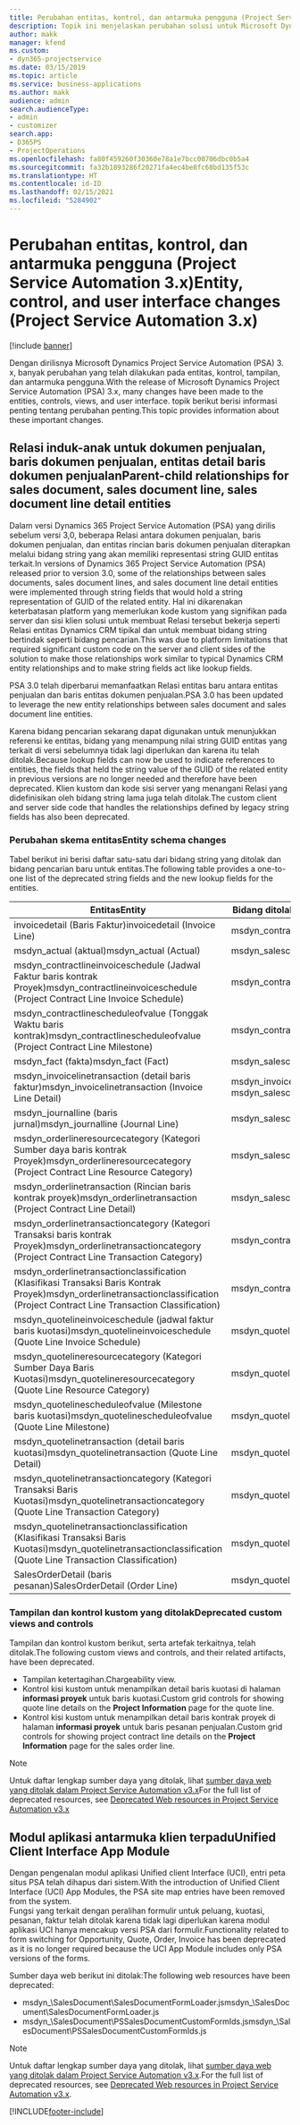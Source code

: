 ```yaml
---
title: Perubahan entitas, kontrol, dan antarmuka pengguna (Project Service Automation 3.x)
description: Topik ini menjelaskan perubahan solusi untuk Microsoft Dynamics Project Service Automation 3.x.
author: makk
manager: kfend
ms.custom:
- dyn365-projectservice
ms.date: 03/15/2019
ms.topic: article
ms.service: business-applications
ms.author: makk
audience: admin
search.audienceType:
- admin
- customizer
search.app:
- D365PS
- ProjectOperations
ms.openlocfilehash: fa80f459260f30360e78a1e7bcc00706dbc0b5a4
ms.sourcegitcommit: fa32b1893286f20271fa4ec4be8fc68bd135f53c
ms.translationtype: HT
ms.contentlocale: id-ID
ms.lasthandoff: 02/15/2021
ms.locfileid: "5284902"
---
```

# <a name="entity-control-and-user-interface-changes-project-service-automation-3x"></a><span data-ttu-id="6b4c1-103">Perubahan entitas, kontrol, dan antarmuka pengguna (Project Service Automation 3.x)</span><span class="sxs-lookup"><span data-stu-id="6b4c1-103">Entity, control, and user interface changes (Project Service Automation 3.x)</span></span>

[!include [banner](../../includes/psa-now-project-operations.md)]


<span data-ttu-id="6b4c1-104">Dengan dirilisnya Microsoft Dynamics Project Service Automation (PSA) 3. x, banyak perubahan yang telah dilakukan pada entitas, kontrol, tampilan, dan antarmuka pengguna.</span><span class="sxs-lookup"><span data-stu-id="6b4c1-104">With the release of Microsoft Dynamics Project Service Automation (PSA) 3.x, many changes have been made to the entities, controls, views, and user interface.</span></span> <span data-ttu-id="6b4c1-105">topik berikut berisi informasi penting tentang perubahan penting.</span><span class="sxs-lookup"><span data-stu-id="6b4c1-105">This topic provides information about these important changes.</span></span>

## <a name="parent-child-relationships-for-sales-document-sales-document-line-sales-document-line-detail-entities"></a><span data-ttu-id="6b4c1-106">Relasi induk-anak untuk dokumen penjualan, baris dokumen penjualan, entitas detail baris dokumen penjualan</span><span class="sxs-lookup"><span data-stu-id="6b4c1-106">Parent-child relationships for sales document, sales document line, sales document line detail entities</span></span>
<span data-ttu-id="6b4c1-107">Dalam versi Dynamics 365 Project Service Automation (PSA) yang dirilis sebelum versi 3,0, beberapa Relasi antara dokumen penjualan, baris dokumen penjualan, dan entitas rincian baris dokumen penjualan diterapkan melalui bidang string yang akan memiliki representasi string GUID entitas terkait.</span><span class="sxs-lookup"><span data-stu-id="6b4c1-107">In versions of Dynamics 365 Project Service Automation (PSA) released prior to version 3.0, some of the relationships between sales documents, sales document lines, and sales document line detail entities were implemented through string fields that would hold a string representation of GUID of the related entity.</span></span> <span data-ttu-id="6b4c1-108">Hal ini dikarenakan keterbatasan platform yang memerlukan kode kustom yang signifikan pada server dan sisi klien solusi untuk membuat Relasi tersebut bekerja seperti Relasi entitas Dynamics CRM tipikal dan untuk membuat bidang string bertindak seperti bidang pencarian.</span><span class="sxs-lookup"><span data-stu-id="6b4c1-108">This was due to platform limitations that required significant custom code on the server and client sides of the solution to make those relationships work similar to typical Dynamics CRM entity relationships and to make string fields act like lookup fields.</span></span>

<span data-ttu-id="6b4c1-109">PSA 3.0 telah diperbarui memanfaatkan Relasi entitas baru antara entitas penjualan dan baris entitas dokumen penjualan.</span><span class="sxs-lookup"><span data-stu-id="6b4c1-109">PSA 3.0 has been updated to leverage the new entity relationships between sales document and sales document line entities.</span></span>

<span data-ttu-id="6b4c1-110">Karena bidang pencarian sekarang dapat digunakan untuk menunjukkan referensi ke entitas, bidang yang menampung nilai string GUID entitas yang terkait di versi sebelumnya tidak lagi diperlukan dan karena itu telah ditolak.</span><span class="sxs-lookup"><span data-stu-id="6b4c1-110">Because lookup fields can now be used to indicate references to entities, the fields that held the string value of the GUID of the related entity in previous versions are no longer needed and therefore have been deprecated.</span></span> <span data-ttu-id="6b4c1-111">Klien kustom dan kode sisi server yang menangani Relasi yang didefinisikan oleh bidang string lama juga telah ditolak.</span><span class="sxs-lookup"><span data-stu-id="6b4c1-111">The custom client and server side code that handles the relationships defined by legacy string fields has also been deprecated.</span></span>

### <a name="entity-schema-changes"></a><span data-ttu-id="6b4c1-112">Perubahan skema entitas</span><span class="sxs-lookup"><span data-stu-id="6b4c1-112">Entity schema changes</span></span>
<span data-ttu-id="6b4c1-113">Tabel berikut ini berisi daftar satu-satu dari bidang string yang ditolak dan bidang pencarian baru untuk entitas.</span><span class="sxs-lookup"><span data-stu-id="6b4c1-113">The following table provides a one-to-one list of the deprecated string fields and the new lookup fields for the entities.</span></span> 

 <span data-ttu-id="6b4c1-114">Entitas</span><span class="sxs-lookup"><span data-stu-id="6b4c1-114">Entity</span></span> |   <span data-ttu-id="6b4c1-115">Bidang ditolak (string)</span><span class="sxs-lookup"><span data-stu-id="6b4c1-115">Deprecated field (String)</span></span> | <span data-ttu-id="6b4c1-116">Bidang baru (Pencarian)</span><span class="sxs-lookup"><span data-stu-id="6b4c1-116">New field (Lookup)</span></span>
--- | --- | ---
<span data-ttu-id="6b4c1-117">invoicedetail (Baris Faktur)</span><span class="sxs-lookup"><span data-stu-id="6b4c1-117">invoicedetail (Invoice Line)</span></span> |  <span data-ttu-id="6b4c1-118">msdyn_contractline</span><span class="sxs-lookup"><span data-stu-id="6b4c1-118">msdyn_contractline</span></span> |    <span data-ttu-id="6b4c1-119">msdyn_contractlineid</span><span class="sxs-lookup"><span data-stu-id="6b4c1-119">msdyn_contractlineid</span></span>
<span data-ttu-id="6b4c1-120">msdyn_actual (aktual)</span><span class="sxs-lookup"><span data-stu-id="6b4c1-120">msdyn_actual (Actual)</span></span> | <span data-ttu-id="6b4c1-121">msdyn_salescontractline</span><span class="sxs-lookup"><span data-stu-id="6b4c1-121">msdyn_salescontractline</span></span> |   <span data-ttu-id="6b4c1-122">msdyn_salescontractlineid</span><span class="sxs-lookup"><span data-stu-id="6b4c1-122">msdyn_salescontractlineid</span></span>
<span data-ttu-id="6b4c1-123">msdyn_contractlineinvoiceschedule (Jadwal Faktur baris kontrak Proyek)</span><span class="sxs-lookup"><span data-stu-id="6b4c1-123">msdyn_contractlineinvoiceschedule (Project Contract Line Invoice Schedule)</span></span> |    <span data-ttu-id="6b4c1-124">msdyn_contractline</span><span class="sxs-lookup"><span data-stu-id="6b4c1-124">msdyn_contractline</span></span> |    <span data-ttu-id="6b4c1-125">msdyn_contractlineid</span><span class="sxs-lookup"><span data-stu-id="6b4c1-125">msdyn_contractlineid</span></span>
<span data-ttu-id="6b4c1-126">msdyn_contractlinescheduleofvalue (Tonggak Waktu baris kontrak)</span><span class="sxs-lookup"><span data-stu-id="6b4c1-126">msdyn_contractlinescheduleofvalue (Project Contract Line Milestone)</span></span> |   <span data-ttu-id="6b4c1-127">msdyn_contractline</span><span class="sxs-lookup"><span data-stu-id="6b4c1-127">msdyn_contractline</span></span> |    <span data-ttu-id="6b4c1-128">msdyn_contractlineid</span><span class="sxs-lookup"><span data-stu-id="6b4c1-128">msdyn_contractlineid</span></span>
<span data-ttu-id="6b4c1-129">msdyn_fact (fakta)</span><span class="sxs-lookup"><span data-stu-id="6b4c1-129">msdyn_fact (Fact)</span></span> | <span data-ttu-id="6b4c1-130">msdyn_salescontractline</span><span class="sxs-lookup"><span data-stu-id="6b4c1-130">msdyn_salescontractline</span></span> |   <span data-ttu-id="6b4c1-131">msdyn_salescontractlineid</span><span class="sxs-lookup"><span data-stu-id="6b4c1-131">msdyn_salescontractlineid</span></span>
<span data-ttu-id="6b4c1-132">msdyn_invoicelinetransaction (detail baris faktur)</span><span class="sxs-lookup"><span data-stu-id="6b4c1-132">msdyn_invoicelinetransaction (Invoice Line Detail)</span></span> | <span data-ttu-id="6b4c1-133">msdyn_invoiceline</span><span class="sxs-lookup"><span data-stu-id="6b4c1-133">msdyn_invoiceline</span></span> <br> <span data-ttu-id="6b4c1-134">msdyn_salescontractline</span><span class="sxs-lookup"><span data-stu-id="6b4c1-134">msdyn_salescontractline</span></span> | <span data-ttu-id="6b4c1-135">msdyn_invoicelineid</span><span class="sxs-lookup"><span data-stu-id="6b4c1-135">msdyn_invoicelineid</span></span> <br> <span data-ttu-id="6b4c1-136">msdyn_salescontractlineid</span><span class="sxs-lookup"><span data-stu-id="6b4c1-136">msdyn_salescontractlineid</span></span>
<span data-ttu-id="6b4c1-137">msdyn_journalline (baris jurnal)</span><span class="sxs-lookup"><span data-stu-id="6b4c1-137">msdyn_journalline (Journal Line)</span></span> |  <span data-ttu-id="6b4c1-138">msdyn_salescontractline</span><span class="sxs-lookup"><span data-stu-id="6b4c1-138">msdyn_salescontractline</span></span> |   <span data-ttu-id="6b4c1-139">msdyn_salescontractlineid</span><span class="sxs-lookup"><span data-stu-id="6b4c1-139">msdyn_salescontractlineid</span></span>
<span data-ttu-id="6b4c1-140">msdyn_orderlineresourcecategory (Kategori Sumber daya baris kontrak Proyek)</span><span class="sxs-lookup"><span data-stu-id="6b4c1-140">msdyn_orderlineresourcecategory (Project Contract Line Resource Category)</span></span> | <span data-ttu-id="6b4c1-141">msdyn_salescontractline</span><span class="sxs-lookup"><span data-stu-id="6b4c1-141">msdyn_salescontractline</span></span> |   <span data-ttu-id="6b4c1-142">msdyn_contractlineid</span><span class="sxs-lookup"><span data-stu-id="6b4c1-142">msdyn_contractlineid</span></span>
<span data-ttu-id="6b4c1-143">msdyn_orderlinetransaction (Rincian baris kontrak proyek)</span><span class="sxs-lookup"><span data-stu-id="6b4c1-143">msdyn_orderlinetransaction (Project Contract Line Detail)</span></span> | <span data-ttu-id="6b4c1-144">msdyn_salescontractline</span><span class="sxs-lookup"><span data-stu-id="6b4c1-144">msdyn_salescontractline</span></span> |   <span data-ttu-id="6b4c1-145">msdyn_salescontractlineid</span><span class="sxs-lookup"><span data-stu-id="6b4c1-145">msdyn_salescontractlineid</span></span>
<span data-ttu-id="6b4c1-146">msdyn_orderlinetransactioncategory (Kategori Transaksi baris kontrak Proyek)</span><span class="sxs-lookup"><span data-stu-id="6b4c1-146">msdyn_orderlinetransactioncategory (Project Contract Line Transaction Category)</span></span> |   <span data-ttu-id="6b4c1-147">msdyn_contractline</span><span class="sxs-lookup"><span data-stu-id="6b4c1-147">msdyn_contractline</span></span> |    <span data-ttu-id="6b4c1-148">msdyn_contractlineid</span><span class="sxs-lookup"><span data-stu-id="6b4c1-148">msdyn_contractlineid</span></span>
<span data-ttu-id="6b4c1-149">msdyn_orderlinetransactionclassification (Klasifikasi Transaksi Baris Kontrak Proyek)</span><span class="sxs-lookup"><span data-stu-id="6b4c1-149">msdyn_orderlinetransactionclassification (Project Contract Line Transaction Classification)</span></span> |   <span data-ttu-id="6b4c1-150">msdyn_contractline</span><span class="sxs-lookup"><span data-stu-id="6b4c1-150">msdyn_contractline</span></span> |    <span data-ttu-id="6b4c1-151">msdyn_contractlineid</span><span class="sxs-lookup"><span data-stu-id="6b4c1-151">msdyn_contractlineid</span></span>
<span data-ttu-id="6b4c1-152">msdyn_quotelineinvoiceschedule (jadwal faktur baris kuotasi)</span><span class="sxs-lookup"><span data-stu-id="6b4c1-152">msdyn_quotelineinvoiceschedule (Quote Line Invoice Schedule)</span></span> |  <span data-ttu-id="6b4c1-153">msdyn_quoteline</span><span class="sxs-lookup"><span data-stu-id="6b4c1-153">msdyn_quoteline</span></span> |   <span data-ttu-id="6b4c1-154">msdyn_quotelineid</span><span class="sxs-lookup"><span data-stu-id="6b4c1-154">msdyn_quotelineid</span></span>
<span data-ttu-id="6b4c1-155">msdyn_quotelineresourcecategory (Kategori Sumber Daya Baris Kuotasi)</span><span class="sxs-lookup"><span data-stu-id="6b4c1-155">msdyn_quotelineresourcecategory (Quote Line Resource Category)</span></span> |    <span data-ttu-id="6b4c1-156">msdyn_quoteline</span><span class="sxs-lookup"><span data-stu-id="6b4c1-156">msdyn_quoteline</span></span> |   <span data-ttu-id="6b4c1-157">msdyn_quotelineid</span><span class="sxs-lookup"><span data-stu-id="6b4c1-157">msdyn_quotelineid</span></span>
<span data-ttu-id="6b4c1-158">msdyn_quotelinescheduleofvalue (Milestone baris kuotasi)</span><span class="sxs-lookup"><span data-stu-id="6b4c1-158">msdyn_quotelinescheduleofvalue (Quote Line Milestone)</span></span> | <span data-ttu-id="6b4c1-159">msdyn_quoteline</span><span class="sxs-lookup"><span data-stu-id="6b4c1-159">msdyn_quoteline</span></span> |   <span data-ttu-id="6b4c1-160">msdyn_quotelineid</span><span class="sxs-lookup"><span data-stu-id="6b4c1-160">msdyn_quotelineid</span></span>
<span data-ttu-id="6b4c1-161">msdyn_quotelinetransaction (detail baris kuotasi)</span><span class="sxs-lookup"><span data-stu-id="6b4c1-161">msdyn_quotelinetransaction (Quote Line Detail)</span></span> |    <span data-ttu-id="6b4c1-162">msdyn_quoteline</span><span class="sxs-lookup"><span data-stu-id="6b4c1-162">msdyn_quoteline</span></span> |   <span data-ttu-id="6b4c1-163">msdyn_quotelineid</span><span class="sxs-lookup"><span data-stu-id="6b4c1-163">msdyn_quotelineid</span></span>
<span data-ttu-id="6b4c1-164">msdyn_quotelinetransactioncategory (Kategori Transaksi Baris Kuotasi)</span><span class="sxs-lookup"><span data-stu-id="6b4c1-164">msdyn_quotelinetransactioncategory (Quote Line Transaction Category)</span></span> |  <span data-ttu-id="6b4c1-165">msdyn_quoteline</span><span class="sxs-lookup"><span data-stu-id="6b4c1-165">msdyn_quoteline</span></span> |   <span data-ttu-id="6b4c1-166">msdyn_quotelineid</span><span class="sxs-lookup"><span data-stu-id="6b4c1-166">msdyn_quotelineid</span></span>
<span data-ttu-id="6b4c1-167">msdyn_quotelinetransactionclassification (Klasifikasi Transaksi Baris Kuotasi)</span><span class="sxs-lookup"><span data-stu-id="6b4c1-167">msdyn_quotelinetransactionclassification (Quote Line Transaction Classification)</span></span> |  <span data-ttu-id="6b4c1-168">msdyn_quoteline</span><span class="sxs-lookup"><span data-stu-id="6b4c1-168">msdyn_quoteline</span></span> |   <span data-ttu-id="6b4c1-169">msdyn_quotelineid</span><span class="sxs-lookup"><span data-stu-id="6b4c1-169">msdyn_quotelineid</span></span>
<span data-ttu-id="6b4c1-170">SalesOrderDetail (baris pesanan)</span><span class="sxs-lookup"><span data-stu-id="6b4c1-170">SalesOrderDetail (Order Line)</span></span> | <span data-ttu-id="6b4c1-171">msdyn_quotelineid</span><span class="sxs-lookup"><span data-stu-id="6b4c1-171">msdyn_quotelineid</span></span> | <span data-ttu-id="6b4c1-172">msdyn_quoteline</span><span class="sxs-lookup"><span data-stu-id="6b4c1-172">msdyn_quoteline</span></span> 

### <a name="deprecated-custom-views-and-controls"></a><span data-ttu-id="6b4c1-173">Tampilan dan kontrol kustom yang ditolak</span><span class="sxs-lookup"><span data-stu-id="6b4c1-173">Deprecated custom views and controls</span></span>
<span data-ttu-id="6b4c1-174">Tampilan dan kontrol kustom berikut, serta artefak terkaitnya, telah ditolak.</span><span class="sxs-lookup"><span data-stu-id="6b4c1-174">The following custom views and controls, and their related artifacts, have been deprecated.</span></span>

- <span data-ttu-id="6b4c1-175">Tampilan ketertagihan.</span><span class="sxs-lookup"><span data-stu-id="6b4c1-175">Chargeability view.</span></span>
- <span data-ttu-id="6b4c1-176">Kontrol kisi kustom untuk menampilkan detail baris kuotasi di halaman **informasi proyek** untuk baris kuotasi.</span><span class="sxs-lookup"><span data-stu-id="6b4c1-176">Custom grid controls for showing quote line details on the **Project Information** page for the quote line.</span></span>
- <span data-ttu-id="6b4c1-177">Kontrol kisi kustom untuk menampilkan detail baris kontrak proyek di halaman **informasi proyek** untuk baris pesanan penjualan.</span><span class="sxs-lookup"><span data-stu-id="6b4c1-177">Custom grid controls for showing project contract line details on the **Project Information** page for the sales order line.</span></span>

> [!NOTE]
> <span data-ttu-id="6b4c1-178">Untuk daftar lengkap sumber daya yang ditolak, lihat [sumber daya web yang ditolak dalam Project Service Automation v3.x](../developer-guides/web-resources-deprecated-v3.x.md)</span><span class="sxs-lookup"><span data-stu-id="6b4c1-178">For the full list of deprecated resources, see [Deprecated Web resources in Project Service Automation v3.x](../developer-guides/web-resources-deprecated-v3.x.md)</span></span>

## <a name="unified-client-interface-app-module"></a><span data-ttu-id="6b4c1-179">Modul aplikasi antarmuka klien terpadu</span><span class="sxs-lookup"><span data-stu-id="6b4c1-179">Unified Client Interface App Module</span></span>
<span data-ttu-id="6b4c1-180">Dengan pengenalan modul aplikasi Unified client Interface (UCI), entri peta situs PSA telah dihapus dari sistem.</span><span class="sxs-lookup"><span data-stu-id="6b4c1-180">With the introduction of Unified Client Interface (UCI) App Modules, the PSA site map entries have been removed from the system.</span></span>  
<span data-ttu-id="6b4c1-181">Fungsi yang terkait dengan peralihan formulir untuk peluang, kuotasi, pesanan, faktur telah ditolak karena tidak lagi diperlukan karena modul aplikasi UCI hanya mencakup versi PSA dari formulir.</span><span class="sxs-lookup"><span data-stu-id="6b4c1-181">Functionality related to form switching for Opportunity, Quote, Order, Invoice has been deprecated as it is no longer required because the UCI App Module includes only PSA versions of the forms.</span></span>  

<span data-ttu-id="6b4c1-182">Sumber daya web berikut ini ditolak:</span><span class="sxs-lookup"><span data-stu-id="6b4c1-182">The following web resources have been deprecated:</span></span>

- <span data-ttu-id="6b4c1-183">msdyn_\SalesDocument\SalesDocumentFormLoader.js</span><span class="sxs-lookup"><span data-stu-id="6b4c1-183">msdyn_\SalesDocument\SalesDocumentFormLoader.js</span></span>
- <span data-ttu-id="6b4c1-184">msdyn_\SalesDocument\PSSalesDocumentCustomFormIds.js</span><span class="sxs-lookup"><span data-stu-id="6b4c1-184">msdyn_\SalesDocument\PSSalesDocumentCustomFormIds.js</span></span>

> [!NOTE]
> <span data-ttu-id="6b4c1-185">Untuk daftar lengkap sumber daya yang ditolak, lihat [sumber daya web yang ditolak dalam Project Service Automation v3.x](../developer-guides/web-resources-deprecated-v3.x.md).</span><span class="sxs-lookup"><span data-stu-id="6b4c1-185">For the full list of deprecated resources, see [Deprecated Web resources in Project Service Automation v3.x](../developer-guides/web-resources-deprecated-v3.x.md).</span></span>




[!INCLUDE[footer-include](../../includes/footer-banner.md)]